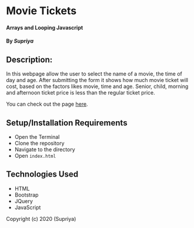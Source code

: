 # **Movie Tickets**

#### Arrays and Looping Javascript

#### By _**Supriya**_

## Description:

In this webpage allow the user to select the name of a movie, the time of day and age. After submitting the form it shows how much movie ticket will cost, based on the factors likes movie, time and age. Senior, child, morning and afternoon ticket price is less than the regular ticket price.

You can check out the page [here](https://priyaraj7.github.io/Movie-ticket/).

## Setup/Installation Requirements

- Open the Terminal
- Clone the repository
- Navigate to the directory
- Open `index.html`

## Technologies Used

- HTML
- Bootstrap
- JQuery
- JavaScript

Copyright (c) 2020 (Supriya)
